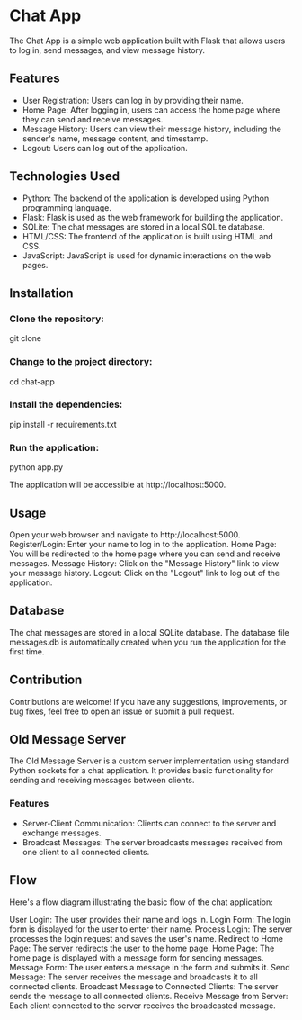 # Chat App

The Chat App is a simple web application built with Flask that allows users to log in, send messages, and view message history.

## Features

- User Registration: Users can log in by providing their name.
- Home Page: After logging in, users can access the home page where they can send and receive messages.
- Message History: Users can view their message history, including the sender's name, message content, and timestamp.
- Logout: Users can log out of the application.

## Technologies Used

- Python: The backend of the application is developed using Python programming language.
- Flask: Flask is used as the web framework for building the application.
- SQLite: The chat messages are stored in a local SQLite database.
- HTML/CSS: The frontend of the application is built using HTML and CSS.
- JavaScript: JavaScript is used for dynamic interactions on the web pages.

## Installation

### Clone the repository:

git clone <repository-url>

### Change to the project directory:

cd chat-app

### Install the dependencies:

pip install -r requirements.txt

### Run the application:

python app.py

The application will be accessible at http://localhost:5000.

## Usage
Open your web browser and navigate to http://localhost:5000.
Register/Login: Enter your name to log in to the application.
Home Page: You will be redirected to the home page where you can send and receive messages.
Message History: Click on the "Message History" link to view your message history.
Logout: Click on the "Logout" link to log out of the application.

## Database
The chat messages are stored in a local SQLite database. The database file messages.db is automatically created when you run the application for the first time.

## Contribution
Contributions are welcome! If you have any suggestions, improvements, or bug fixes, feel free to open an issue or submit a pull request.

## Old Message Server

The Old Message Server is a custom server implementation using standard Python sockets for a chat application. It provides basic functionality for sending and receiving messages between clients.

### Features

- Server-Client Communication: Clients can connect to the server and exchange messages.
- Broadcast Messages: The server broadcasts messages received from one client to all connected clients.

## Flow

Here's a flow diagram illustrating the basic flow of the chat application:

User Login: The user provides their name and logs in.
Login Form: The login form is displayed for the user to enter their name.
Process Login: The server processes the login request and saves the user's name.
Redirect to Home Page: The server redirects the user to the home page.
Home Page: The home page is displayed with a message form for sending messages.
Message Form: The user enters a message in the form and submits it.
Send Message: The server receives the message and broadcasts it to all connected clients.
Broadcast Message to Connected Clients: The server sends the message to all connected clients.
Receive Message from Server: Each client connected to the server receives the broadcasted message.
